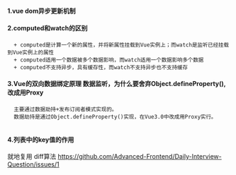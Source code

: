 <!--
 * @Author: your name
 * @Date: 2021-02-23 11:03:09
 * @LastEditTime: 2021-03-14 22:02:43
 * @LastEditors: Please set LastEditors
 * @Description: In User Settings Edit
 * @FilePath: /Front-End-Notebook/vue.md
-->
#### 1.vue dom异步更新机制

#### 2.computed和watch的区别
```
  + computed是计算一个新的属性，并将新属性挂载到Vue实例上；而watch是监听已经挂载到Vue实例上的属性
  + computed适用一个数据被多个数据影响，而watch适用一个数据影响多个数据
  + computed不支持异步，具有缓存性，而watch不支持异步也不支持缓存
```

#### 3.Vue的双向数据绑定原理 数据监听，为什么要舍弃Object.defineProperty(),改成用Proxy
```
  主要通过数据劫持+发布订阅者模式实现的。
  数据劫持是通过Object.defineProperty()实现，在Vue3.0中改成用Proxy实行。
  
```

#### 4.列表中的key值的作用
就地复用 diff算法
https://github.com/Advanced-Frontend/Daily-Interview-Question/issues/1

